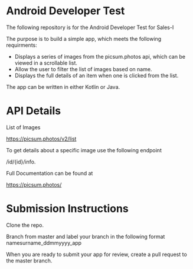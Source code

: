 # Android Developer Test

The following repository is for the Android Developer Test for Sales-I

The purpose is to build a simple app, which meets the following requirments:

* Displays a series of images from the picsum.photos api, which can be viewed in a scrollable list.
* Allow the user to filter the list of images based on name.
* Displays the full details of an item when one is clicked from the list.

The app can be written in either Kotlin or Java.

# API Details

List of Images

https://picsum.photos/v2/list

To get details about a specific image use the following endpoint

/id/{id}/info.

Full Documentation can be found at

https://picsum.photos/

# Submission Instructions

Clone the repo.

Branch from master and label your branch in the following format namesurname_ddmmyyyy_app

When you are ready to submit your app for review, create a pull request to the master branch.
